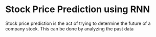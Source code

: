 # Stock Price Prediction using RNN

Stock price prediction is the act of trying to determine the future of a company stock. This can be done by analyzing the past data

